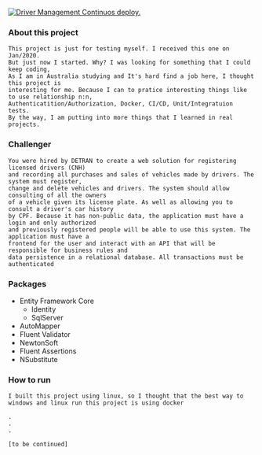 [![Driver Management Continuos deploy.](https://github.com/andd3rson/drivers-management-backend/actions/workflows/CD-CI.yaml/badge.svg)](https://github.com/andd3rson/drivers-management-backend/actions/workflows/CD-CI.yaml)

### About this project

    This project is just for testing myself. I received this one on Jan/2020. 
    But just now I started. Why? I was looking for something that I could keep coding, 
    As I am in Australia studying and It's hard find a job here, I thought this project is
    interesting for me. Because I can to pratice interesting things like to use relationship n:n, 
    Authenticatition/Authorization, Docker, CI/CD, Unit/Integratuion tests. 
    By the way, I am putting into more things that I learned in real projects. 

     

### Challenger

    You were hired by DETRAN to create a web solution for registering licensed drivers (CNH) 
    and recording all purchases and sales of vehicles made by drivers. The system must register,
    change and delete vehicles and drivers. The system should allow consulting of all the owners 
    of a vehicle given its license plate. As well as allowing you to consult a driver's car history 
    by CPF. Because it has non-public data, the application must have a login and only authorized 
    and previously registered people will be able to use this system. The application must have a 
    frontend for the user and interact with an API that will be responsible for business rules and 
    data persistence in a relational database. All transactions must be authenticated


### Packages

* Entity Framework Core
  * Identity
  * SqlServer
* AutoMapper
* Fluent Validator
* NewtonSoft
* Fluent Assertions
* NSubstitute


### How to run 

    I built this project using linux, so I thought that the best way to windows and linux run this project is using docker

    .
    .
    .

    [to be continued] 